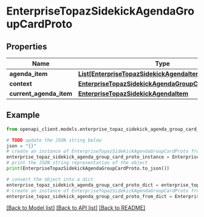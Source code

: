 # EnterpriseTopazSidekickAgendaGroupCardProto


## Properties

Name | Type | Description | Notes
------------ | ------------- | ------------- | -------------
**agenda_item** | [**List[EnterpriseTopazSidekickAgendaItem]**](EnterpriseTopazSidekickAgendaItem.md) |  | [optional] 
**context** | [**EnterpriseTopazSidekickAgendaGroupCardProtoContext**](EnterpriseTopazSidekickAgendaGroupCardProtoContext.md) |  | [optional] 
**current_agenda_item** | [**EnterpriseTopazSidekickAgendaItem**](EnterpriseTopazSidekickAgendaItem.md) |  | [optional] 

## Example

```python
from openapi_client.models.enterprise_topaz_sidekick_agenda_group_card_proto import EnterpriseTopazSidekickAgendaGroupCardProto

# TODO update the JSON string below
json = "{}"
# create an instance of EnterpriseTopazSidekickAgendaGroupCardProto from a JSON string
enterprise_topaz_sidekick_agenda_group_card_proto_instance = EnterpriseTopazSidekickAgendaGroupCardProto.from_json(json)
# print the JSON string representation of the object
print(EnterpriseTopazSidekickAgendaGroupCardProto.to_json())

# convert the object into a dict
enterprise_topaz_sidekick_agenda_group_card_proto_dict = enterprise_topaz_sidekick_agenda_group_card_proto_instance.to_dict()
# create an instance of EnterpriseTopazSidekickAgendaGroupCardProto from a dict
enterprise_topaz_sidekick_agenda_group_card_proto_from_dict = EnterpriseTopazSidekickAgendaGroupCardProto.from_dict(enterprise_topaz_sidekick_agenda_group_card_proto_dict)
```
[[Back to Model list]](../README.md#documentation-for-models) [[Back to API list]](../README.md#documentation-for-api-endpoints) [[Back to README]](../README.md)


